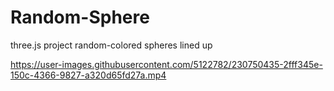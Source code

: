 # Random-Sphere
three.js project random-colored spheres lined up



https://user-images.githubusercontent.com/5122782/230750435-2fff345e-150c-4366-9827-a320d65fd27a.mp4

